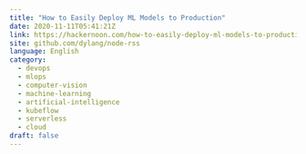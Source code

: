 ```yaml
---
title: "How to Easily Deploy ML Models to Production"
date: 2020-11-11T05:41:21Z
link: https://hackernoon.com/how-to-easily-deploy-ml-models-to-production-su1u3z1f?source=rss&utm_medium=RSS&utm_source=news.12bit.vn
site: github.com/dylang/node-rss
language: English
category:
  - devops
  - mlops
  - computer-vision
  - machine-learning
  - artificial-intelligence
  - kubeflow
  - serverless
  - cloud
draft: false
---
```

